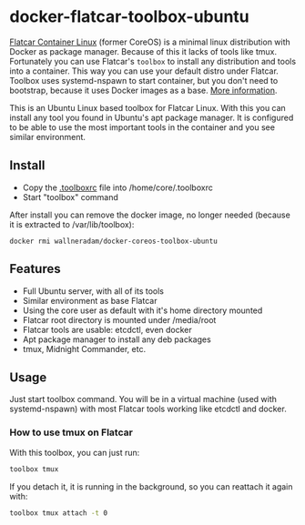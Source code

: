 # docker-flatcar-toolbox-ubuntu

[Flatcar Container Linux](https://www.flatcar.org/) (former CoreOS) is a minimal linux distribution with Docker as package manager. Because of this it lacks of tools like tmux. Fortunately you can use Flatcar's `toolbox` to install any distribution and tools into a container. This way you can use your default distro under Flatcar. Toolbox uses systemd-nspawn to start container, but you don't need to bootstrap, because it uses Docker images as a base. [More information](https://www.flatcar.org/docs/latest/setup/debug/install-debugging-tools/).

This is an Ubuntu Linux based toolbox for Flatcar Linux. With this you can install any tool you found in Ubuntu's apt package manager. It is configured to be able to use the most important tools in the container and you see similar environment.

## Install

- Copy the [.toolboxrc](https://raw.githubusercontent.com/wallneradam/docker-flatcar-toolbox-ubuntu/master/.toolboxrc) file into /home/core/.toolboxrc
- Start "toolbox" command

After install you can remove the docker image, no longer needed (because it is extracted to /var/lib/toolbox):
```
docker rmi wallneradam/docker-coreos-toolbox-ubuntu
```

## Features

- Full Ubuntu server, with all of its tools
- Similar environment as base Flatcar
- Using the core user as default with it's home directory mounted
- Flatcar root directory is mounted under /media/root
- Flatcar tools are usable: etcdctl, even docker
- Apt package manager to install any deb packages
- tmux, Midnight Commander, etc.

## Usage

Just start toolbox command. You will be in a virtual machine (used with systemd-nspawn) with most
Flatcar tools working like etcdctl and docker.

### How to use tmux on Flatcar

With this toolbox, you can just run:
```bash
toolbox tmux
```
If you detach it, it is running in the background, so you can reattach it again with:
```bash
toolbox tmux attach -t 0
```
